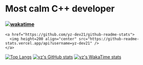 # Most calm C++ developer
### [![wakatime](https://wakatime.com/badge/user/a6dd0133-f96d-4bb3-a2f0-b22920c60179.svg)](https://wakatime.com/@a6dd0133-f96d-4bb3-a2f0-b22920c60179)
```
<a href="https://github.com/yz-dev21/github-readme-stats">
  <img height=200 align="center" src="https://github-readme-stats.vercel.app/api?username=yz-dev21" />
</a>
```
[![Top Langs](https://github-readme-stats.vercel.app/api/top-langs/?username=yz-dev21&theme=github_dark_dimmed&layout=compact)](https://github.com/yz-dev21/github-readme-stats)
[![yz's GitHub stats](https://github-readme-stats.vercel.app/api?username=yz-dev21&theme=github_dark_dimmed)](https://github.com/yz-dev21/github-readme-stats)
[![yz's WakaTime stats](https://github-readme-stats.vercel.app/api/wakatime?username=yz21&theme=github_dark_dimmed)](https://github.com/anuraghazra/github-readme-stats)
